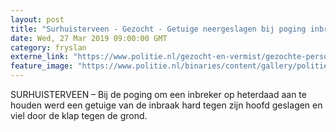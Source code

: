 ```yaml
---
layout: post
title: "Surhuisterveen - Gezocht - Getuige neergeslagen bij poging inbreker aan te houden"
date: Wed, 27 Mar 2019 09:00:00 GMT
category: fryslan
externe_link: "https://www.politie.nl/gezocht-en-vermist/gezochte-personen/2019/maart/01-getuige-neer-geslagen-bij-poging-inbreker-aan-te-houden.html"
feature_image: "https://www.politie.nl/binaries/content/gallery/politie/gezocht/verdachten/2019/maart/01-nn/inbraak-surhuisterveen/ws-1.jpeg"
---
```


SURHUISTERVEEN – Bij de poging om een inbreker op heterdaad aan te houden werd een getuige van de inbraak hard tegen zijn hoofd geslagen en viel door de klap tegen de grond.
